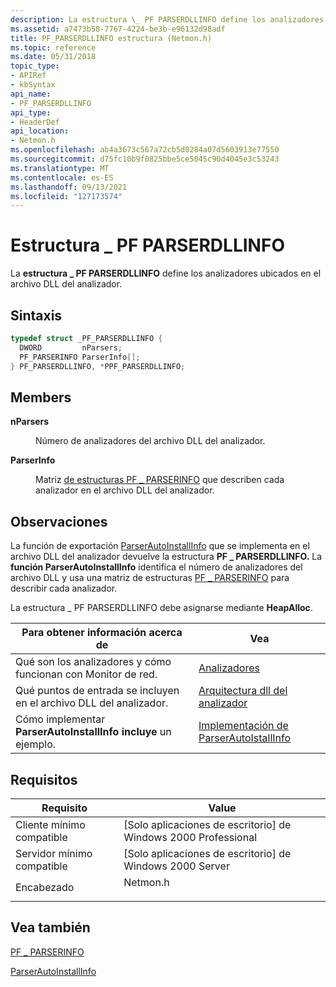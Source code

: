 ```yaml
---
description: La estructura \_ PF PARSERDLLINFO define los analizadores ubicados en el archivo DLL del analizador.
ms.assetid: a7473b58-7767-4224-be3b-e96132d98adf
title: PF_PARSERDLLINFO estructura (Netmon.h)
ms.topic: reference
ms.date: 05/31/2018
topic_type:
- APIRef
- kbSyntax
api_name:
- PF_PARSERDLLINFO
api_type:
- HeaderDef
api_location:
- Netmon.h
ms.openlocfilehash: ab4a3673c567a72cb5d0284a07d5603913e77550
ms.sourcegitcommit: d75fc10b9f0825bbe5ce5045c90d4045e3c53243
ms.translationtype: MT
ms.contentlocale: es-ES
ms.lasthandoff: 09/13/2021
ms.locfileid: "127173574"
---
```

# <a name="pf_parserdllinfo-structure"></a>Estructura \_ PF PARSERDLLINFO

La **estructura \_ PF PARSERDLLINFO** define los analizadores ubicados en el archivo DLL del analizador.

## <a name="syntax"></a>Sintaxis


```C++
typedef struct _PF_PARSERDLLINFO {
  DWORD         nParsers;
  PF_PARSERINFO ParserInfo[];
} PF_PARSERDLLINFO, *PPF_PARSERDLLINFO;
```



## <a name="members"></a>Members

<dl> <dt>

**nParsers**
</dt> <dd>

Número de analizadores del archivo DLL del analizador.

</dd> <dt>

**ParserInfo**
</dt> <dd>

Matriz [de estructuras PF \_ PARSERINFO](pf-parserinfo.md) que describen cada analizador en el archivo DLL del analizador.

</dd> </dl>

## <a name="remarks"></a>Observaciones

La función de exportación [ParserAutoInstallInfo](parserautoinstallinfo.md) que se implementa en el archivo DLL del analizador devuelve la estructura **PF \_ PARSERDLLINFO.** La **función ParserAutoInstallInfo** identifica el número de analizadores del archivo DLL y usa una matriz de estructuras [PF \_ PARSERINFO](pf-parserinfo.md) para describir cada analizador.

La estructura \_ PF PARSERDLLINFO debe asignarse mediante **HeapAlloc**.



| Para obtener información acerca de                                               | Vea                                                                         |
|------------------------------------------------------------------|-----------------------------------------------------------------------------|
| Qué son los analizadores y cómo funcionan con Monitor de red.        | [Analizadores](parsers.md)                                                      |
| Qué puntos de entrada se incluyen en el archivo DLL del analizador.               | [Arquitectura dll del analizador](parser-dll-architecture.md)                      |
| Cómo implementar **ParserAutoInstallInfo incluye**  un ejemplo. | [Implementación de ParserAutoIstallInfo](implementing-parserautoinstallinfo.md) |



 

## <a name="requirements"></a>Requisitos



| Requisito | Value |
|-------------------------------------|-------------------------------------------------------------------------------------|
| Cliente mínimo compatible<br/> | \[Solo aplicaciones de escritorio\] de Windows 2000 Professional<br/>                          |
| Servidor mínimo compatible<br/> | \[Solo aplicaciones de escritorio\] de Windows 2000 Server<br/>                                |
| Encabezado<br/>                   | <dl> <dt>Netmon.h</dt> </dl> |



## <a name="see-also"></a>Vea también

<dl> <dt>

[PF \_ PARSERINFO](pf-parserinfo.md)
</dt> <dt>

[ParserAutoInstallInfo](parserautoinstallinfo.md)
</dt> </dl>

 

 




